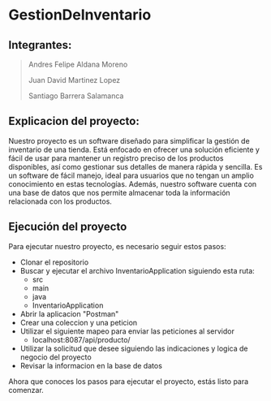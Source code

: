 # GestionDeInventario
## Integrantes:
>Andres Felipe Aldana Moreno
>
>Juan David Martinez Lopez
>
>Santiago Barrera Salamanca
>
## Explicacion del proyecto:
Nuestro proyecto es un software diseñado para simplificar la gestión de inventario de una tienda. Está enfocado en ofrecer una solución eficiente y fácil de usar para mantener un registro preciso de los productos disponibles, así como gestionar sus detalles de manera rápida y sencilla. Es un software de fácil manejo, ideal para usuarios que no tengan un amplio conocimiento en estas tecnologías. Además, nuestro software cuenta con una base de datos que nos permite almacenar toda la información relacionada con los productos.

## Ejecución del proyecto
Para ejecutar nuestro proyecto, es necesario seguir estos pasos:
  - Clonar el repositorio
  - Buscar y ejecutar el archivo InventarioApplication siguiendo esta ruta:
      - src
      - main
      - java
      - InventarioApplication
  - Abrir la aplicacion "Postman"
  - Crear una coleccion y una peticion
  - Utilizar el siguiente mapeo para enviar las peticiones al servidor
     - localhost:8087/api/producto/
  - Utilizar la solicitud que desee siguiendo las indicaciones y logica de negocio del proyecto
  - Revisar la informacion en la base de datos

Ahora que conoces los pasos para ejecutar el proyecto, estás listo para comenzar.
